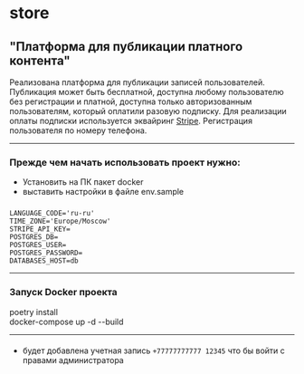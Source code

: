 #  store

## "Платформа для публикации платного контента"


Реализована платформа для публикации записей пользователей. Публикация может быть бесплатной, доступна любому пользователю без регистрации и платной, доступна только авторизованным пользователям, который оплатили разовую подписку. Для реализации оплаты подписки используется эквайринг [Stripe](https://stripe.com/docs/api). Регистрация пользователя по номеру телефона.

***
### Прежде чем начать использовать проект нужно:
* Установить на ПК пакет docker
* выставить настройки в файле env.sample

###
    LANGUAGE_CODE='ru-ru'
    TIME_ZONE='Europe/Moscow'
    STRIPE_API_KEY=
    POSTGRES_DB=
    POSTGRES_USER=
    POSTGRES_PASSWORD=
    DATABASES_HOST=db

***
### Запуск Docker проекта
poetry install \
docker-compose up -d --build


***
#### 
* будет добавлена учетная запись `+77777777777 12345` что бы войти c правами администратора

